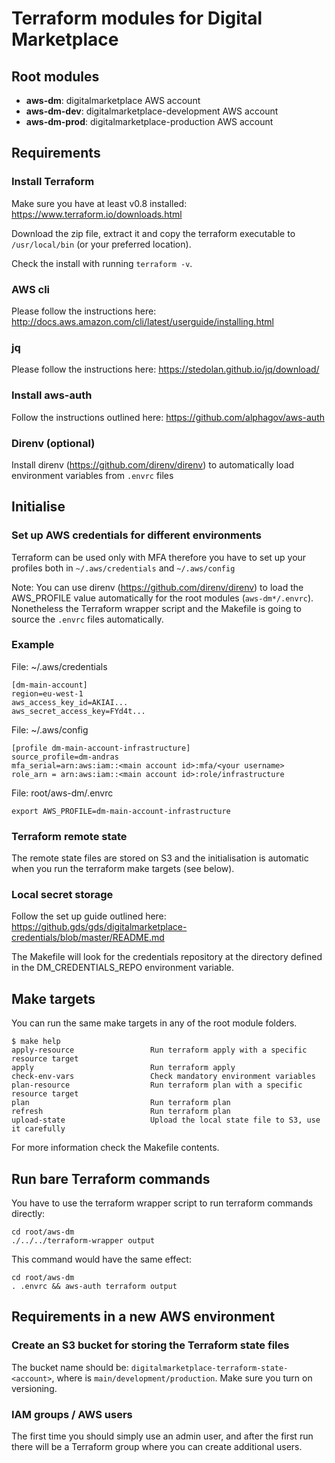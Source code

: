 # Terraform modules for Digital Marketplace

## Root modules

 * **aws-dm**: digitalmarketplace AWS account
 * **aws-dm-dev**: digitalmarketplace-development AWS account
 * **aws-dm-prod**: digitalmarketplace-production AWS account

## Requirements

### Install Terraform

Make sure you have at least v0.8 installed: https://www.terraform.io/downloads.html

Download the zip file, extract it and copy the terraform executable to `/usr/local/bin` (or your preferred location).

Check the install with running ```terraform -v```.

### AWS cli

Please follow the instructions here: http://docs.aws.amazon.com/cli/latest/userguide/installing.html

### jq

Please follow the instructions here: https://stedolan.github.io/jq/download/

### Install aws-auth

Follow the instructions outlined here: https://github.com/alphagov/aws-auth

### Direnv (optional)

Install direnv (https://github.com/direnv/direnv) to automatically load environment variables from `.envrc` files

## Initialise

### Set up AWS credentials for different environments

Terraform can be used only with MFA therefore you have to set up your profiles both in `~/.aws/credentials` and `~/.aws/config`

Note: You can use direnv (https://github.com/direnv/direnv) to load the AWS_PROFILE value automatically for the root modules (`aws-dm*/.envrc`). Nonetheless the Terraform wrapper script and the Makefile is going to source the `.envrc` files automatically.

### Example

File: ~/.aws/credentials

```
[dm-main-account]
region=eu-west-1
aws_access_key_id=AKIAI...
aws_secret_access_key=FYd4t...
```

File: ~/.aws/config

```
[profile dm-main-account-infrastructure]
source_profile=dm-andras
mfa_serial=arn:aws:iam::<main account id>:mfa/<your username>
role_arn = arn:aws:iam::<main account id>:role/infrastructure
```

File: root/aws-dm/.envrc

```
export AWS_PROFILE=dm-main-account-infrastructure
```

### Terraform remote state

The remote state files are stored on S3 and the initialisation is automatic when you run the terraform make targets (see below).

### Local secret storage

Follow the set up guide outlined here: https://github.gds/gds/digitalmarketplace-credentials/blob/master/README.md

The Makefile will look for the credentials repository at the directory defined in the DM_CREDENTIALS_REPO environment variable.

## Make targets

You can run the same make targets in any of the root module folders.

```
$ make help
apply-resource                 Run terraform apply with a specific resource target
apply                          Run terraform apply
check-env-vars                 Check mandatory environment variables
plan-resource                  Run terraform plan with a specific resource target
plan                           Run terraform plan
refresh                        Run terraform plan
upload-state                   Upload the local state file to S3, use it carefully
```

For more information check the Makefile contents.

## Run bare Terraform commands

You have to use the terraform wrapper script to run terraform commands directly:

```
cd root/aws-dm
./../../terraform-wrapper output
```

This command would have the same effect:

```
cd root/aws-dm
. .envrc && aws-auth terraform output
```

## Requirements in a new AWS environment

### Create an S3 bucket for storing the Terraform state files

The bucket name should be: `digitalmarketplace-terraform-state-<account>`, where <account> is `main/development/production`. Make sure you turn on versioning.

### IAM groups / AWS users

The first time you should simply use an admin user, and after the first run there will be a Terraform group where you can create additional users.
